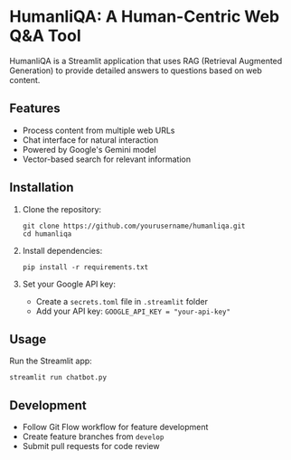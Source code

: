 # HumanliQA: A Human-Centric Web Q&A Tool

HumanliQA is a Streamlit application that uses RAG (Retrieval Augmented Generation) to provide detailed answers to questions based on web content.

## Features

- Process content from multiple web URLs
- Chat interface for natural interaction
- Powered by Google's Gemini model
- Vector-based search for relevant information

## Installation

1. Clone the repository:
   ```
   git clone https://github.com/yourusername/humanliqa.git
   cd humanliqa
   ```

2. Install dependencies:
   ```
   pip install -r requirements.txt
   ```

3. Set your Google API key:
   - Create a `secrets.toml` file in `.streamlit` folder
   - Add your API key: `GOOGLE_API_KEY = "your-api-key"`

## Usage

Run the Streamlit app:
```
streamlit run chatbot.py
```

## Development

- Follow Git Flow workflow for feature development
- Create feature branches from `develop`
- Submit pull requests for code review
